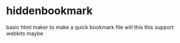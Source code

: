 # hiddenbookmark
basic html maker to make a quick bookmark file  will this this support webkits maybe 
